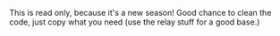 This is read only, because it's a new season! Good chance to clean the code, just copy what you need (use the relay stuff for a good base.)
